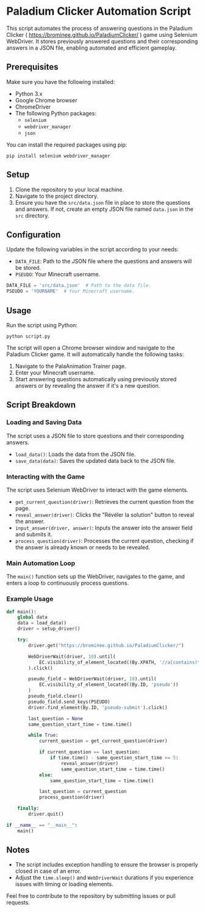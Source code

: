 # Paladium Clicker Automation Script

This script automates the process of answering questions in the Paladium Clicker   ( https://brominee.github.io/PaladiumClicker/ ) game using Selenium WebDriver. It stores previously answered questions and their corresponding answers in a JSON file, enabling automated and efficient gameplay.

## Prerequisites

Make sure you have the following installed:
- Python 3.x
- Google Chrome browser
- ChromeDriver
- The following Python packages:
  - `selenium`
  - `webdriver_manager`
  - `json`

You can install the required packages using pip:

```
pip install selenium webdriver_manager
```

## Setup

1. Clone the repository to your local machine.
2. Navigate to the project directory.
3. Ensure you have the `src/data.json` file in place to store the questions and answers. If not, create an empty JSON file named `data.json` in the `src` directory.

## Configuration

Update the following variables in the script according to your needs:

- `DATA_FILE`: Path to the JSON file where the questions and answers will be stored.
- `PSEUDO`: Your Minecraft username.

```python
DATA_FILE = 'src/data.json'  # Path to the data file.
PSEUDO = 'YOURNAME'  # Your Minecraft username.
```

## Usage

Run the script using Python:

```
python script.py
```

The script will open a Chrome browser window and navigate to the Paladium Clicker game. It will automatically handle the following tasks:

1. Navigate to the PalaAnimation Trainer page.
2. Enter your Minecraft username.
3. Start answering questions automatically using previously stored answers or by revealing the answer if it's a new question.

## Script Breakdown

### Loading and Saving Data

The script uses a JSON file to store questions and their corresponding answers.

- `load_data()`: Loads the data from the JSON file.
- `save_data(data)`: Saves the updated data back to the JSON file.

### Interacting with the Game

The script uses Selenium WebDriver to interact with the game elements.

- `get_current_question(driver)`: Retrieves the current question from the page.
- `reveal_answer(driver)`: Clicks the "Révéler la solution" button to reveal the answer.
- `input_answer(driver, answer)`: Inputs the answer into the answer field and submits it.
- `process_question(driver)`: Processes the current question, checking if the answer is already known or needs to be revealed.

### Main Automation Loop

The `main()` function sets up the WebDriver, navigates to the game, and enters a loop to continuously process questions.

### Example Usage

```python
def main():
    global data
    data = load_data()
    driver = setup_driver()

    try:
        driver.get("https://brominee.github.io/PaladiumClicker/")

        WebDriverWait(driver, 10).until(
            EC.visibility_of_element_located((By.XPATH, '//a[contains(text(), "PalaAnimation Trainer")]'))
        ).click()

        pseudo_field = WebDriverWait(driver, 10).until(
            EC.visibility_of_element_located((By.ID, 'pseudo'))
        )
        pseudo_field.clear()
        pseudo_field.send_keys(PSEUDO)
        driver.find_element(By.ID, 'pseudo-submit').click()

        last_question = None
        same_question_start_time = time.time()

        while True:
            current_question = get_current_question(driver)

            if current_question == last_question:
                if time.time() - same_question_start_time >= 5:
                    reveal_answer(driver)
                    same_question_start_time = time.time()
            else:
                same_question_start_time = time.time()

            last_question = current_question
            process_question(driver)

    finally:
        driver.quit()

if __name__ == "__main__":
    main()
```

## Notes

- The script includes exception handling to ensure the browser is properly closed in case of an error.
- Adjust the `time.sleep()` and `WebDriverWait` durations if you experience issues with timing or loading elements.

Feel free to contribute to the repository by submitting issues or pull requests.

